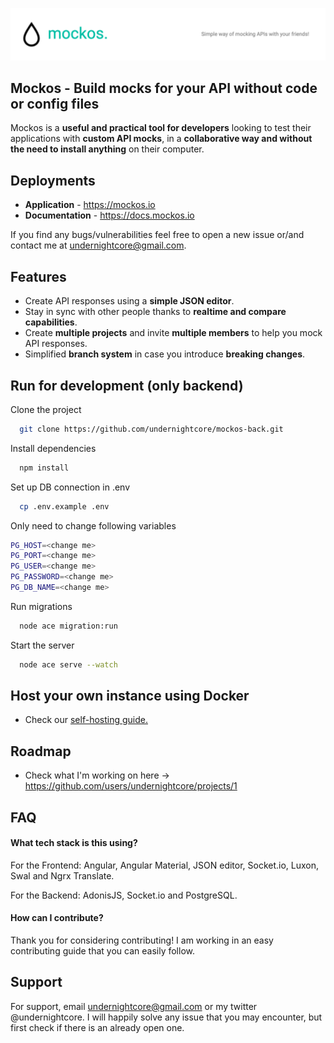 ![Banner](resources/images/graphics/mockos-banner.png)

## Mockos - Build mocks for your API without code or config files

Mockos is a **useful and practical tool for developers** looking to test their applications with **custom API mocks**, in a **collaborative way and without the need to install anything** on their computer.

## Deployments

- **Application** - https://mockos.io
- **Documentation** - https://docs.mockos.io

If you find any bugs/vulnerabilities feel free to open a new issue or/and contact me at undernightcore@gmail.com.

## Features

- Create API responses using a **simple JSON editor**.
- Stay in sync with other people thanks to **realtime and compare capabilities**. 
- Create **multiple projects** and invite **multiple members** to help you mock API responses.
- Simplified **branch system** in case you introduce **breaking changes**.

## Run for development (only backend)

Clone the project

```bash
  git clone https://github.com/undernightcore/mockos-back.git
```

Install dependencies

```bash
  npm install
```

Set up DB connection in .env

```bash
  cp .env.example .env
```

Only need to change following variables
```bash
PG_HOST=<change me> 
PG_PORT=<change me>
PG_USER=<change me>
PG_PASSWORD=<change me>
PG_DB_NAME=<change me>
```

Run migrations

```bash
  node ace migration:run
```

Start the server

```bash
  node ace serve --watch
```

## Host your own instance using Docker

- Check our [self-hosting guide.](https://docs.mockos.io/docs/getting-started/self-hosting)

## Roadmap

- Check what I'm working on here -> https://github.com/users/undernightcore/projects/1


## FAQ

#### What tech stack is this using?

For the Frontend: Angular, Angular Material, JSON editor, Socket.io, Luxon, Swal and Ngrx Translate.

For the Backend: AdonisJS, Socket.io and PostgreSQL.

#### How can I contribute?

Thank you for considering contributing! I am working in an easy contributing guide that you can easily follow. 
## Support

For support, email undernightcore@gmail.com or my twitter @undernightcore. I will happily solve any issue that you may encounter, but first check if there is an already open one. 

